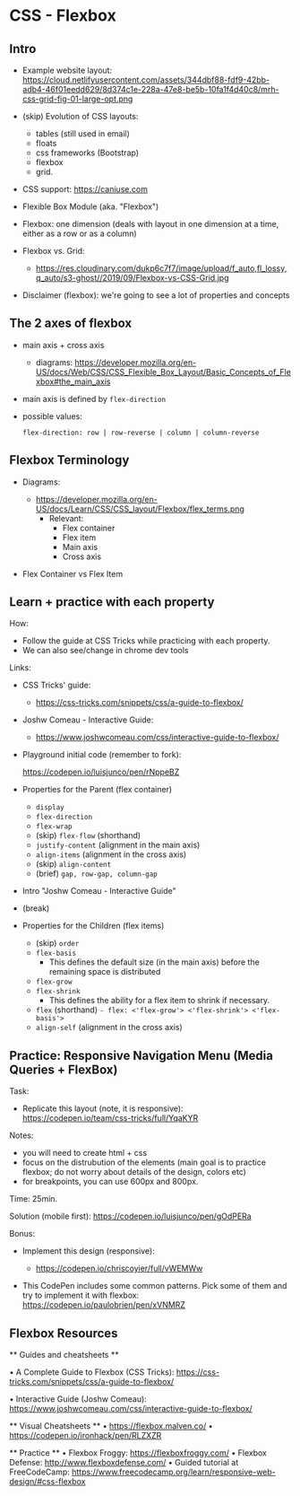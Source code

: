 
# CSS - Flexbox

<!--- 

Status: complete 


Approach:
- can show flexbox properties on dev tools & be changing them on the fly




Initial code:
  - remember to fork
  - remember to fork
  - https://codepen.io/luisjunco/pen/rNppeBZ
  - remember to fork
  - remember to fork


--->


<!-- 

@todo: create slides

-->


## Intro


- Example website layout:
  https://cloud.netlifyusercontent.com/assets/344dbf88-fdf9-42bb-adb4-46f01eedd629/8d374c1e-228a-47e8-be5b-10fa1f4d40c8/mrh-css-grid-fig-01-large-opt.png


- (skip) Evolution of CSS layouts: 
  - tables (still used in email)
  - floats
  - css frameworks (Bootstrap)
  - flexbox
  - grid.

  <!-- @todo: create image (ex. https://tf-cmsv2-smithsonianmag-media.s3.amazonaws.com/filer/consequences-of-evolution-631.jpg) -->


- CSS support: https://caniuse.com

- Flexible Box Module (aka. "Flexbox")

- Flexbox: one dimension (deals with layout in one dimension at a time, either as a row or as a column)


- Flexbox vs. Grid: 
  - https://res.cloudinary.com/dukp6c7f7/image/upload/f_auto,fl_lossy,q_auto/s3-ghost//2019/09/Flexbox-vs-CSS-Grid.jpg


- Disclaimer (flexbox): we're going to see a lot of properties and concepts 




## The 2 axes of flexbox

- main axis + cross axis
  - diagrams: https://developer.mozilla.org/en-US/docs/Web/CSS/CSS_Flexible_Box_Layout/Basic_Concepts_of_Flexbox#the_main_axis

- main axis is defined by `flex-direction`

- possible values:

    ```
    flex-direction: row | row-reverse | column | column-reverse
    ```


## Flexbox Terminology


- Diagrams:
  - https://developer.mozilla.org/en-US/docs/Learn/CSS/CSS_layout/Flexbox/flex_terms.png
    - Relevant: 
      - Flex container
      - Flex item
      - Main axis
      - Cross axis


- Flex Container vs Flex Item



## Learn + practice with each property

How:
- Follow the guide at CSS Tricks while practicing with each property.
- We can also see/change in chrome dev tools





<!-- @todo: create an exercise to practice just rules on flex container -->


Links:

- CSS Tricks' guide: 
  - https://css-tricks.com/snippets/css/a-guide-to-flexbox/

- Joshw Comeau - Interactive Guide:
  - https://www.joshwcomeau.com/css/interactive-guide-to-flexbox/


- Playground initial code (remember to fork): 
  <!-- @Luis: remember to fooooooork !!  -->
  https://codepen.io/luisjunco/pen/rNppeBZ
  <!-- @Luis: remember to fooooooork !!  -->
  

- Properties for the Parent (flex container)
  - `display`
  - `flex-direction`
  - `flex-wrap`
  - (skip) `flex-flow` (shorthand)
  - `justify-content` (alignment in the main axis)
  - `align-items` (alignment in the cross axis)
  - (skip) `align-content`
  - (brief) `gap, row-gap, column-gap`


- Intro "Joshw Comeau - Interactive Guide"

- (break)


- Properties for the Children (flex items)
  - (skip) `order`
  - `flex-basis` 
    <!-- @LT: introduce flex-basis before grow & shrink -->
    - This defines the default size (in the main axis) before the remaining space is distributed
    <!-- (we will see how it can be distributed in a moment, with grow & shrink) -->
  - `flex-grow`
  - `flex-shrink`
    - This defines the ability for a flex item to shrink if necessary.
    <!-- flex-shrink: see in interactive-guide-to-flexbox-->
  - `flex` (shorthand)
    `- flex: <'flex-grow'> <'flex-shrink'> <'flex-basis'>`
  - `align-self` (alignment in the cross axis)



## Practice: Responsive Navigation Menu (Media Queries + FlexBox)

Task:
  - Replicate this layout (note, it is responsive): https://codepen.io/team/css-tricks/full/YqaKYR

Notes:
  - you will need to create html + css
  - focus on the distrubution of the elements (main goal is to practice flexbox; do not worry about details of the design, colors etc)
  - for breakpoints, you can use 600px and 800px.

Time: 25min.


Solution (mobile first): https://codepen.io/luisjunco/pen/gOdPERa



Bonus:

- Implement this design (responsive):
  - https://codepen.io/chriscoyier/full/vWEMWw

- This CodePen includes some common patterns. Pick some of them and try to implement it with flexbox: https://codepen.io/paulobrien/pen/xVNMRZ



<!--

@todo:
- prepare an exercise similar to today's lab (or flexbox inside flexbox)

-->



## Flexbox Resources


** Guides and cheatsheets **

• A Complete Guide to Flexbox (CSS Tricks):  https://css-tricks.com/snippets/css/a-guide-to-flexbox/

• Interactive Guide (Joshw Comeau): https://www.joshwcomeau.com/css/interactive-guide-to-flexbox/



** Visual Cheatsheets **
• https://flexbox.malven.co/
• https://codepen.io/ironhack/pen/RLZXZR



** Practice **
• Flexbox Froggy: https://flexboxfroggy.com/
• Flexbox Defense: http://www.flexboxdefense.com/
• Guided tutorial at FreeCodeCamp: https://www.freecodecamp.org/learn/responsive-web-design/#css-flexbox


